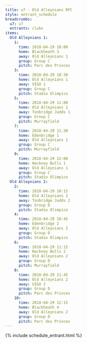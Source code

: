 ```yaml
---
title: u7 - Old Alleynians RFC
style: entrant_schedule
breadcrumbs:
  u7: u7
  entrants: clubs
items:
  Old Alleynians 1:
    1:
      time: 2018-04-29 10:00
      home: Blackheath 3
      away: Old Alleynians 1
      group: Group C
      pitch: Parc des Princes
    3:
      time: 2018-04-29 10:30
      home: Old Alleynians 1
      away: VIGO 1
      group: Group C
      pitch: Stadio Olimpico
    5:
      time: 2018-04-29 11:00
      home: Old Alleynians 1
      away: Tonbridge Judds 1
      group: Group C
      pitch: Murrayfield
    7:
      time: 2018-04-29 11:30
      home: Edenbridge 1
      away: Old Alleynians 1
      group: Group C
      pitch: Murrayfield
    9:
      time: 2018-04-29 12:00
      home: Hackney Bulls 1
      away: Old Alleynians 1
      group: Group C
      pitch: Stadio Olimpico
  Old Alleynians 2:
    2:
      time: 2018-04-29 10:15
      home: Old Alleynians 2
      away: Tonbridge Judds 2
      group: Group D
      pitch: Stadio Olimpico
    4:
      time: 2018-04-29 10:45
      home: Edenbridge 2
      away: Old Alleynians 2
      group: Group D
      pitch: Stadio Olimpico
    6:
      time: 2018-04-29 11:15
      home: Hackney Bulls 2
      away: Old Alleynians 2
      group: Group D
      pitch: Murrayfield
    8:
      time: 2018-04-29 11:45
      home: Old Alleynians 2
      away: VIGO 2
      group: Group D
      pitch: Parc des Princes
    10:
      time: 2018-04-29 12:15
      home: Blackheath 4
      away: Old Alleynians 2
      group: Group D
      pitch: Parc des Princes
---
```


{% include schedule_entrant.html %}
